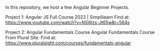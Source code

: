 In this repository, we host a few Angular Beginner Projects.

Project 1: Angular JS Full Course 2023 | Simplilearn
Find at: https://www.youtube.com/watch?v=NSWzs-Jt65w&t=584s

Project 2: Angular Fundamentals Course
Angular Fundamentals Course From Plural Site.
Find at: https://www.pluralsight.com/courses/fundamentals-angular
